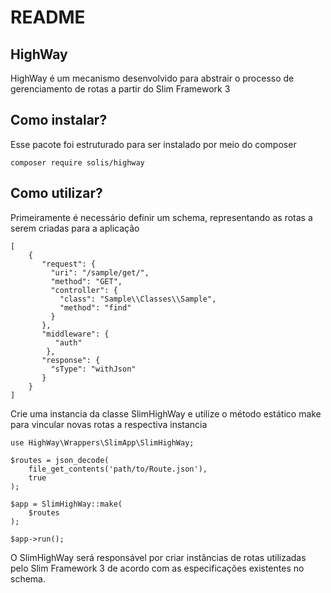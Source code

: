 # README

## HighWay

HighWay é um mecanismo desenvolvido para abstrair o processo de gerenciamento de rotas a partir do Slim Framework 3


## Como instalar?

Esse pacote foi estruturado para ser instalado por meio do composer

```
composer require solis/highway
``` 

## Como utilizar?

Primeiramente é necessário definir um schema, representando as rotas a serem criadas para a aplicação 

```
[
    {
       "request": {
         "uri": "/sample/get/",
         "method": "GET",
         "controller": {
           "class": "Sample\\Classes\\Sample",
           "method": "find"
         }
       },
       "middleware": {
          "auth"
        },
       "response": {
         "sType": "withJson"
       }
    }
]
```

Crie uma instancia da classe SlimHighWay e utilize o método estático make para vincular novas rotas a respectiva instancia

```
use HighWay\Wrappers\SlimApp\SlimHighWay;

$routes = json_decode(
    file_get_contents('path/to/Route.json'),
    true
);

$app = SlimHighWay::make(
    $routes
);

$app->run();
```

O SlimHighWay será responsável por criar instâncias de rotas utilizadas pelo Slim Framework 3 de acordo com as especificações existentes no schema.
